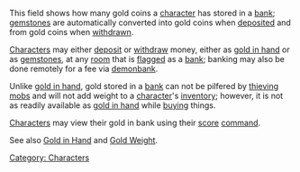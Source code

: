This field shows how many gold coins a
[character](:Category:_Characters.md "wikilink") has stored in a
[bank](:Category:_Banks.md "wikilink");
[gemstones](:Category:_Gemstones.md "wikilink") are automatically
converted into gold coins when [deposited](Deposit.md "wikilink") and
from gold coins when [withdrawn](Withdraw_(command).md "wikilink").

[Characters](:Category:_Characters.md "wikilink") may either
[deposit](Deposit.md "wikilink") or
[withdraw](Withdraw_(command).md "wikilink") money, either as [gold in
hand](Gold_In_Hand.md "wikilink") or as
[gemstones](:Category:_Gemstones.md "wikilink"), at any
[room](:Category:_Rooms.md "wikilink") that is
[flagged](:Category:_Room_Types.md "wikilink") as a
[bank](:Category:_Banks.md "wikilink"); banking may also be done
remotely for a fee via [demonbank](Demonbank.md "wikilink").

Unlike [gold in hand](Gold_In_Hand.md "wikilink"), gold stored in a
[bank](:Category:_Banks.md "wikilink") can not be pilfered by [thieving
mobs](Thieving_Mobs.md "wikilink") and will not add weight to a
[character](:Category:_Characters.md "wikilink")'s
[inventory](Inventory.md "wikilink"); however, it is not as readily
available as [gold in hand](Gold_In_Hand.md "wikilink") while
[buying](Buy.md "wikilink") things.

[Characters](:Category:_Characters.md "wikilink") may view their gold in
bank using their [score](Score.md "wikilink")
[command](:Category:_Commands.md "wikilink").

See also [Gold in Hand](Gold_In_Hand.md "wikilink") and [Gold
Weight](Gold_Weight.md "wikilink").

[Category: Characters](Category:_Characters "wikilink")

